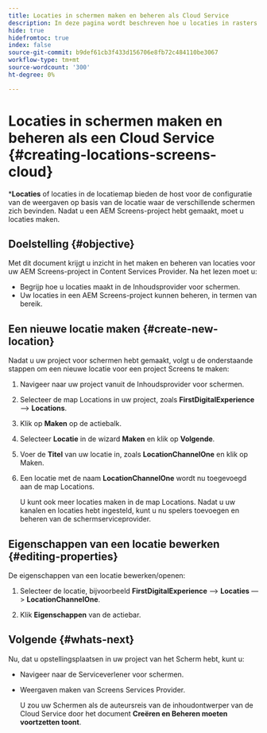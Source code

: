 ```yaml
---
title: Locaties in schermen maken en beheren als Cloud Service
description: In deze pagina wordt beschreven hoe u locaties in rasters als Cloud Service kunt maken en beheren.
hide: true
hidefromtoc: true
index: false
source-git-commit: b9def61cb3f433d156706e8fb72c484110be3067
workflow-type: tm+mt
source-wordcount: '300'
ht-degree: 0%

---
```



# Locaties in schermen maken en beheren als een Cloud Service {#creating-locations-screens-cloud}

***Locaties** of locaties in de locatiemap bieden de host voor de configuratie van de weergaven op basis van de locatie waar de verschillende schermen zich bevinden.
Nadat u een AEM Screens-project hebt gemaakt, moet u locaties maken.

## Doelstelling {#objective}

Met dit document krijgt u inzicht in het maken en beheren van locaties voor uw AEM Screens-project in Content Services Provider. Na het lezen moet u:

* Begrijp hoe u locaties maakt in de Inhoudsprovider voor schermen.
* Uw locaties in een AEM Screens-project kunnen beheren, in termen van bereik.

## Een nieuwe locatie maken {#create-new-location}

Nadat u uw project voor schermen hebt gemaakt, volgt u de onderstaande stappen om een nieuwe locatie voor een project Screens te maken:

1. Navigeer naar uw project vanuit de Inhoudsprovider voor schermen.

1. Selecteer de map Locations in uw project, zoals **FirstDigitalExperience** —> **Locations**.

1. Klik op **Maken** op de actiebalk.

1. Selecteer **Locatie** in de wizard **Maken** en klik op **Volgende**.

1. Voer de **Titel** van uw locatie in, zoals **LocationChannelOne** en klik op Maken.

1. Een locatie met de naam **LocationChannelOne** wordt nu toegevoegd aan de map Locations.

   U kunt ook meer locaties maken in de map Locations. Nadat u uw kanalen en locaties hebt ingesteld, kunt u nu spelers toevoegen en beheren van de schermserviceprovider.


## Eigenschappen van een locatie bewerken {#editing-properties}

De eigenschappen van een locatie bewerken/openen:

1. Selecteer de locatie, bijvoorbeeld **FirstDigitalExperience** —> **Locaties** —> **LocationChannelOne**.

1. Klik **Eigenschappen** van de actiebar.

## Volgende {#whats-next}

Nu, dat u opstellingsplaatsen in uw project van het Scherm hebt, kunt u:

* Navigeer naar de Serviceverlener voor schermen.
* Weergaven maken van Screens Services Provider.

   U zou uw Schermen als de auteursreis van de inhoudontwerper van de Cloud Service door het document **Creëren en Beheren moeten voortzetten toont**.